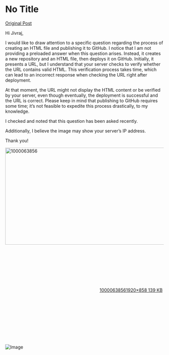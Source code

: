 # No Title

[Original Post](https://discourse.onlinedegree.iitm.ac.in/t/169029/626)

<p>Hi Jivraj,</p>
<p>I would like to draw attention to a specific question regarding the process of creating an HTML file and publishing it to GitHub. I notice that I am not providing a preloaded answer when this question arises. Instead, it creates a new repository and an HTML file, then deploys it on GitHub. Initially, it presents a URL, but I understand that your server checks to verify whether the URL contains valid HTML. This verification process takes time, which can lead to an incorrect response when checking the URL right after deployment.</p>
<p>At that moment, the URL might not display the HTML content or be verified by your server, even though eventually, the deployment is successful and the URL is correct. Please keep in mind that publishing to GitHub requires some time; it’s not feasible to expedite this process drastically, to my knowledge.</p>
<p>I checked and noted that this question has been asked recently.</p>
<p>Additionally, I believe the image may show your server’s IP address.</p>
<p>Thank you!<br>
<div class="lightbox-wrapper"><a class="lightbox" href="https://europe1.discourse-cdn.com/flex013/uploads/iitm/original/3X/d/b/db761b4fc8a46e49b51c3b587e5d8a77402031f9.jpeg" data-download-href="/uploads/short-url/vjrBIPqN5yfL5nDswd3tCWLG4Dn.jpeg?dl=1" title="1000063856" rel="noopener nofollow ugc"><img src="https://europe1.discourse-cdn.com/flex013/uploads/iitm/optimized/3X/d/b/db761b4fc8a46e49b51c3b587e5d8a77402031f9_2_690x308.jpeg" alt="1000063856" data-base62-sha1="vjrBIPqN5yfL5nDswd3tCWLG4Dn" width="690" height="308" srcset="https://europe1.discourse-cdn.com/flex013/uploads/iitm/optimized/3X/d/b/db761b4fc8a46e49b51c3b587e5d8a77402031f9_2_690x308.jpeg, https://europe1.discourse-cdn.com/flex013/uploads/iitm/optimized/3X/d/b/db761b4fc8a46e49b51c3b587e5d8a77402031f9_2_1035x462.jpeg 1.5x, https://europe1.discourse-cdn.com/flex013/uploads/iitm/optimized/3X/d/b/db761b4fc8a46e49b51c3b587e5d8a77402031f9_2_1380x616.jpeg 2x" data-dominant-color="5D5651"><div class="meta"><svg class="fa d-icon d-icon-far-image svg-icon" aria-hidden="true"><use href="#far-image"></use></svg><span class="filename">1000063856</span><span class="informations">1920×858 139 KB</span><svg class="fa d-icon d-icon-discourse-expand svg-icon" aria-hidden="true"><use href="#discourse-expand"></use></svg></div></a></div></p>

![Image](https://europe1.discourse-cdn.com/flex013/uploads/iitm/optimized/3X/d/b/db761b4fc8a46e49b51c3b587e5d8a77402031f9_2_690x308.jpeg)